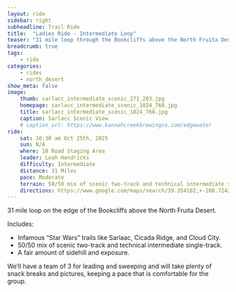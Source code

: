 ```yaml
---
layout: ride
sidebar: right
subheadline: Trail Ride
title:  "Ladies Ride - Intermediate Loop"
teaser: "31 mile loop through the Bookcliffs above the North Fruita Desert"
breadcrumb: true
tags:
    - ride
categories:
    - rides
    - north_desert
show_meta: false    
image:
    thumb: sarlacc_intermediate_scenic_271_203.jpg
    homepage: sarlacc_intermediate_scenic_1024_768.jpg
    title: sarlacc_intermediate_scenic_1024_768.jpg
    caption: Sarlacc Scenic View
    # caption_url: https://www.kannahcreekbrewingco.com/edgewater
ride:
    sat: 10:30 am Oct 25th, 2025
    sun: N/A
    where: 18 Road Staging Area
    leader: Leah Hendricks
    difficulty: Intermediate
    distance: 31 Miles
    pace: Moderate
    terrain: 50/50 mix of scenic two-track and technical intermediate single-track.
    directions: https://www.google.com/maps/search/39.354182,+-108.724271?entry=tts&g_ep=EgoyMDI1MDYyMy4yIPu8ASoASAFQAw%3D%3D&skid=035ff3a8-0943-431b-bbfd-f12ad63cc974
---
```

31 mile loop on the edge of the Bookcliffs above the North Fruita Desert.

Includes:
* Infamous “Star Wars” trails like Sarlaac, Cicada Ridge, and Cloud City.
* 50/50 mix of scenic two-track and technical intermediate single-track.
* A fair amount of sidehill and exposure. 


We’ll have a team of 3 for leading and sweeping and will take plenty of snack breaks and pictures, keeping a pace that is comfortable for the group.